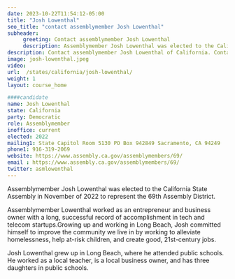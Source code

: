 ```yaml
---
date: 2023-10-22T11:54:12-05:00
title: "Josh Lowenthal"
seo_title: "contact assemblymember Josh Lowenthal"
subheader:
     greeting: Contact assemblymember Josh Lowenthal
     description: Assemblymember Josh Lowenthal was elected to the California State Assembly in November of 2022 to represent the 69th Assembly District.
description: Contact assemblymember Josh Lowenthal of California. Contact information for Josh Lowenthal includes email address, phone number, and mailing address.
image: josh-lowenthal.jpeg
video:
url:  /states/california/josh-lowenthal/
weight: 1
layout: course_home

####candidate
name: Josh Lowenthal
state: California
party: Democratic
role: Assemblymember
inoffice: current
elected: 2022
mailing1: State Capitol Room 5130 PO Box 942849 Sacramento, CA 94249
phone1: 916-319-2069
website: https://www.assembly.ca.gov/assemblymembers/69/
email : https://www.assembly.ca.gov/assemblymembers/69/
twitter: asmlowenthal
---
```


Assemblymember Josh Lowenthal was elected to the California State Assembly in November of 2022 to represent the 69th Assembly District.

Assemblymember Lowenthal worked as an entrepreneur and business owner with a long, successful record of accomplishment in tech and telecom startups.Growing up and working in Long Beach, Josh committed himself to improve the community we live in by working to alleviate homelessness, help at-risk children, and create good, 21st-century jobs.

Josh Lowenthal grew up in Long Beach, where he attended public schools. He worked as a local teacher, is a local business owner, and has three daughters in public schools.
